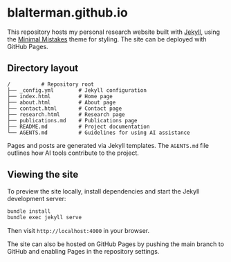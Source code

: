 # blalterman.github.io

This repository hosts my personal research website built with
[Jekyll](https://jekyllrb.com/), using the
[Minimal Mistakes](https://github.com/mmistakes/minimal-mistakes) theme for
styling. The site can be deployed with GitHub Pages.

## Directory layout

```
/          # Repository root
├── _config.yml        # Jekyll configuration
├── index.html         # Home page
├── about.html         # About page
├── contact.html       # Contact page
├── research.html      # Research page
├── publications.md    # Publications page
├── README.md          # Project documentation
└── AGENTS.md          # Guidelines for using AI assistance
```

Pages and posts are generated via Jekyll templates. The `AGENTS.md` file
outlines how AI tools contribute to the project.

## Viewing the site

To preview the site locally, install dependencies and start the Jekyll
development server:

```bash
bundle install
bundle exec jekyll serve
```

Then visit `http://localhost:4000` in your browser.

The site can also be hosted on GitHub Pages by pushing the main branch to GitHub and enabling Pages in the repository settings.
